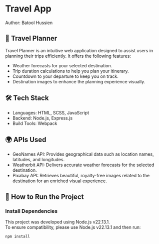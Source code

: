 # Travel App  
Author: Batool Hussien 

## 🚀 Travel Planner  
Travel Planner is an intuitive web application designed to assist users in planning their trips efficiently. It offers the following features:  

- Weather forecasts for your selected destination.  
- Trip duration calculations to help you plan your itinerary.  
- Countdown to your departure to keep you on track.  
- Destination images to enhance the planning experience visually.  

## 🛠 Tech Stack  
- Languages: HTML, SCSS, JavaScript  
- Backend: Node.js, Express.js  
- Build Tools: Webpack  

## 🌍 APIs Used  
- GeoNames API: Provides geographical data such as location names, latitudes, and longitudes.  
- Weatherbit API: Delivers accurate weather forecasts for the selected destination.  
- Pixabay API: Retrieves beautiful, royalty-free images related to the destination for an enriched visual experience.  

## 🚀 How to Run the Project  
### Install Dependencies  
This project was developed using Node.js v22.13.1.  
To ensure compatibility, please use Node.js v22.13.1 and then run:  

```bash
npm install